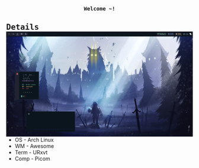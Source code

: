 <p align='center'>
  <samp><b>Welcome ~!</b></samp><br>
</p>

## <samp>Details</samp> <img alt="" align="right" src="https://github.com/N3k0Ch4n/Another_dotfiles/blob/main/20-05-22_15:11:37.png">
- OS - Arch Linux
- WM - Awesome
- Term - URxvt
- Comp - Picom

